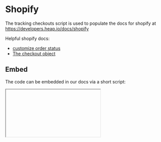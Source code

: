 # Shopify

The tracking checkouts script is used to populate the docs for shopify at https://developers.heap.io/docs/shopify

Helpful shopify docs:
 - [customize order status](https://help.shopify.com/en/manual/orders/status-tracking/customize-order-status)
 - [The checkout object](https://shopify.dev/api/liquid/objects/checkout)

## Embed 

The code can be embedded in our docs via a short script: 

<iframe id="github-iframe" src=""></iframe>
<script>
    fetch('https://api.github.com/repos/heap/docs-embeds/main/shopify/tracking-checkouts.html')
        .then(function(response) {
            return response.json();
        }).then(function(data) {
            var iframe = document.getElementById('github-iframe');
            iframe.src = 'data:text/html;base64,' + encodeURIComponent(data['content']);
        });
</script>